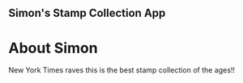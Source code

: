 Simon's Stamp Collection App
---

# About Simon

New York Times raves this is the best stamp collection of the ages!!